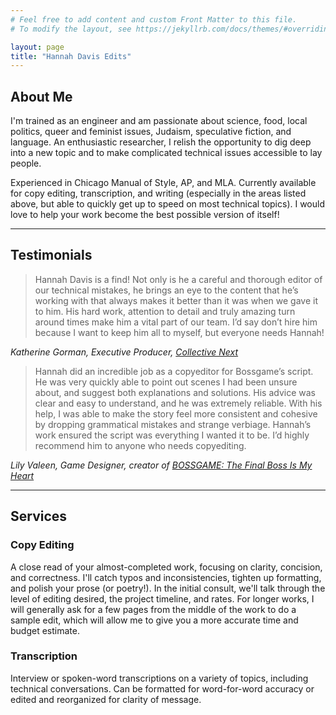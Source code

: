 ```yaml
---
# Feel free to add content and custom Front Matter to this file.
# To modify the layout, see https://jekyllrb.com/docs/themes/#overriding-theme-defaults

layout: page
title: "Hannah Davis Edits"
---
```

## About Me

I'm trained as an engineer and am passionate about science, food, local politics, queer and feminist issues, Judaism, speculative fiction, and language. An enthusiastic researcher, I relish the opportunity to dig deep into a new topic and to make complicated technical issues accessible to lay people.

Experienced in Chicago Manual of Style, AP, and MLA. Currently available for copy editing, transcription, and writing (especially in the areas listed above, but able to quickly get up to speed on most technical topics). I would love to help your work become the best possible version of itself!

***

## Testimonials

> Hannah Davis is a find! Not only is he a careful and thorough editor of our technical mistakes, he brings an eye to the content that he’s working with that always makes it better than it was when we gave it to him. His hard work, attention to detail and truly amazing turn around times make him a vital part of our team. I’d say don’t hire him because I want to keep him all to myself, but everyone needs Hannah!

*Katherine Gorman, Executive Producer, [Collective Next](https://collectivenext.com/)*



> Hannah did an incredible job as a copyeditor for Bossgame’s script. He was very quickly able to point out scenes I had been unsure about, and suggest both explanations and solutions. His advice was clear and easy to understand, and he was extremely reliable. With his help, I was able to make the story feel more consistent and cohesive by dropping grammatical mistakes and strange verbiage. Hannah’s work ensured the script was everything I wanted it to be. I’d highly recommend him to anyone who needs copyediting.

*Lily Valeen, Game Designer, creator of [BOSSGAME: The Final Boss Is My Heart](https://apps.apple.com/us/app/bossgame-the-boss-is-my-heart/id1644439303)*

***

## Services

### Copy Editing

A close read of your almost-completed work, focusing on clarity, concision, and correctness. I'll catch typos and inconsistencies, tighten up formatting, and polish your prose (or poetry!). In the initial consult, we'll talk through the level of editing desired, the project timeline, and rates. For longer works, I will generally ask for a few pages from the middle of the work to do a sample edit, which will allow me to give you a more accurate time and budget estimate.

### Transcription

Interview or spoken-word transcriptions on a variety of topics, including technical conversations. Can be formatted for word-for-word accuracy or edited and reorganized for clarity of message.

